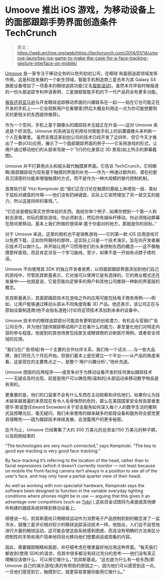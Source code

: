 # Umoove 推出 iOS 游戏，为移动设备上的面部跟踪手势界面创造条件 TechCrunch

> 原文：<https://web.archive.org/web/https://techcrunch.com/2014/01/14/umoove-launches-ios-game-to-make-the-case-for-a-face-tracking-gesture-interface-on-mobile/>

[Umoove](https://web.archive.org/web/20221208034512/http://www.umoove.me/) 是一家专注于移动业务的以色列初创公司，在眼球 和面部追踪领域发挥作用。这是科技发展的一个新生领域，智能手机制造商三星去年为其 Galaxy S4 旗舰设备增加了一项基本的眼球追踪功能(又名[智能滚动](https://web.archive.org/web/20221208034512/http://www.samsung.com/us/support/SupportOwnersFAQPopup.do?faq_id=FAQ00053081&fm_seq=62452))。虽然本月早些时候报道的一份头部追踪专利申请表明，三星旗舰智能手机的下一代产品将会有更多功能。

[报告还将亚马逊](https://web.archive.org/web/20221208034512/https://beta.techcrunch.com/2013/10/02/amazons-smartphones-detailed-project-smith-3d-flagship-model-and-a-value-handset-with-fireos/)与开发眼球追踪移动界面的兴趣联系在一起——贴在它也可能正在开发的手机上——它会观察用户在看哪里(然后大概会利用这一点为你可能想要购买的更相关的东西提供推荐)。

作为一个空间，手机上基于摄像头的跟踪技术无疑正在升温——这对 Umoove 来说是个好消息。Umoove 的系统旨在利用任何智能手机上的前置摄像头来判断一个人在看哪里。 虽然支撑这家初创公司的技术已经开发了近四年，但它今天才推出了一款(iOS)应用，展示了一个面部跟踪界面的例子——它采用游戏的形式，让用户通过移动他们的头部来驾驶一个飞行的化身穿过 3D 景观(如上所示的屏幕截图)。

Umoove 并不打算用点头和摇头取代触摸屏界面。它告诉 TechCrunch，它将眼睛/面部跟踪视为现有基于触摸的界面的补充——作为一种通过额外的、潜在的更具沉浸感的功能来增强触摸的方式，而不是作为一种大规模的替代控制机制。

首席执行官 Yitzi Kempinski 说:“我们正在讨论在触摸的基础上再增加一层，类似于鼠标对键盘的作用——他们没有扔掉键盘，实际上它突然增加了另一层交互的能力，所以这是同样的事情。”。

“它应该是模拟真实世界体验的东西。我给你举个例子…如果你想到一个第一人称射击游戏，你玩的那些游戏，你必须射击，然后你有操纵杆移动，你必须拖动屏幕在房间里移动。基本上我们所做的很简单:基于你面对的地方，那就是你的目标。”

对于 Umoove 来说，这里的商机也不是销售游戏——它的第一款 iOS 应用游戏可以免费下载，正如你所期待的那样，这实际上只是一个技术演示，旨在向开发者展示技术可以做什么。并开始让用户习惯用他们的头来控制东西的概念——这不像触摸那样直观，而且肯定涉及一个学习曲线，至少，如果不是一开始有点脖子疼的话。

Umoove 不向使用其 SDK 的独立开发者收费，以将面部跟踪界面添加到他们自己的游戏中，尽管凯宾斯基表示，它对谁可以使用它是有选择的。它的商业模式还在发展中——也就是说，它是否能向足够多的用户和其他公司推销一种新的界面层的概念。

凯宾斯基表示，其面部跟踪技术在游戏之外的应用可能包括电子商务用例——例如，让用户能够通过移动头部从不同角度观看 3D 产品。他还表示，该公司正在与原始设备制造商(他不会指名道姓)讨论将这项技术添加到未来的设备中。

Umoove 技术中的眼球追踪部分可能具有更明显的创收潜力，有机会与营销/广告公司合作，并为他们提供跟踪移动用户正在看什么的能力，甚至量化他们对特定内容的参与程度。他提到的其他场景包括医生或眼镜商的诊断医疗用例，或者安全领域的应用。

“我们(在广告领域)有一个主要的合作伙伴关系，我们有一个试点……与一些大品牌，我们将在几个月后开始。但我们基本上是在建立一个平台——从产品的角度来看，这是现在的主要焦点之一，是整个‘用户兴趣分析’。”他补充道。

Umoove 图层的应用程序——或竞争对手为移动设备开发的任何类似跟踪技术——无疑会及时出现，前提是用户可以确信用(温和的)头部运动来移动数字物品是有用的。

更重要的是，他们的口袋里不会有什么东西在主动观察和评估他们。如果你认为技术越来越普遍的本质现在有令人毛骨悚然的危险，那么在美国国家安全局告密者爱德华·斯诺登(Edward Snowden)关于安全服务如何深入每个人的数字生活的撒网式监控曝光后，毫无疑问，我们未来使用的越来越多的偷窥设备和服务将会感觉更具侵略性——因为跟踪技术继续发展，会泄露用户的更多秘密。

迄今为止，Umoove 已经筹集了大约 300 万美元的总资金(150 万美元的种子期，以及刚刚结束的

“The technologies are very much connected,” says Kempinski. “The key to good eye-tracking is very good face-tracking.”

By face-tracking it’s referring to the location of the head, rather than to facial expressions (which it doesn’t currently monitor — not least because on mobile the front-facing camera isn’t always in a position to see all of the user’s face, and may only have a partial quarter view of their head).

As well as working with non-specialist hardware, Kempinski says the software been designed to function in the variable everyday lighting conditions where phones might be in use — arguing that this gives it an advantage over competitors (such as [Tobii](https://web.archive.org/web/20221208034512/http://www.crunchbase.com/company/tobii-technology) ),这些资金试图将为桌面或其他硬件构建的跟踪系统转移到移动设备上。

顺便说一句，凯宾斯基给只用眼球运动作为消费电子产品控制机制的概念泼了一盆冷水，就像三星评论相对较少的眼球追踪滚动技术一样。他指出，人们会不自觉地进行大量的眼球运动，这可能会使这些系统感到困惑，而且没有明确的方法来区分控制性的手势和用户简单地将目光移向他们想要阅读或观看的内容。

因此，需要跟踪眼睛和面部，并仔细考虑在哪里最好地应用这种界面。“每天我们都收到(使用 SDK)的请求，但其中很多都没有经过充分的思考——他们没有真正理解应该做什么，可以用它做什么，”凯宾斯基说。“这也是为什么有一些东西(即 Umoove 自己的演示游戏)真的有帮助的原因之一，因为他们可以感受到这一点。一旦他们感受到它，触摸到它，就更容易掌握你能用它做什么。”